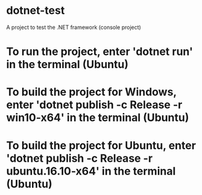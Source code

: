 # dotnet-test
A project to test the .NET framework (console project)

# To run the project, enter 'dotnet run' in the terminal (Ubuntu)

# To build the project for Windows, enter 'dotnet publish -c Release -r win10-x64' in the terminal (Ubuntu)

# To build the project for Ubuntu, enter 'dotnet publish -c Release -r ubuntu.16.10-x64' in the terminal (Ubuntu)
